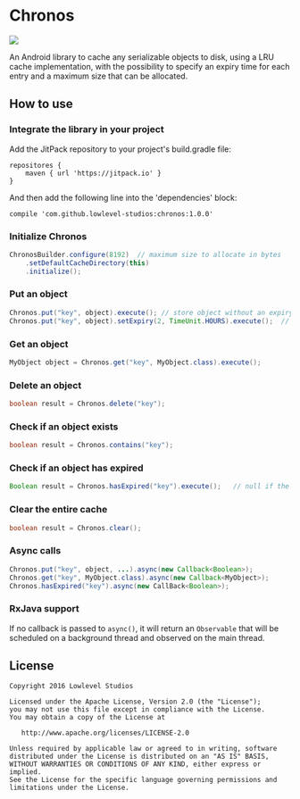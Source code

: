 # Chronos

[![](https://jitpack.io/v/lowlevel-studios/chronos.svg)](https://jitpack.io/#lowlevel-studios/chronos)

An Android library to cache any serializable objects to disk, using a LRU cache implementation, with the possibility to specify an expiry time for each entry and a maximum size that can be allocated.

## How to use

### Integrate the library in your project

Add the JitPack repository to your project's build.gradle file:

```
repositores {
    maven { url 'https://jitpack.io' }
}
```

And then add the following line into the 'dependencies' block:

```
compile 'com.github.lowlevel-studios:chronos:1.0.0'
```

### Initialize Chronos

```java
ChronosBuilder.configure(8192)  // maximum size to allocate in bytes
    .setDefaultCacheDirectory(this)
    .initialize();
```

### Put an object

```java
Chronos.put("key", object).execute(); // store object without an expiry
Chronos.put("key", object).setExpiry(2, TimeUnit.HOURS).execute();  // store object with an expiry of 2 hours
```

### Get an object

```java
MyObject object = Chronos.get("key", MyObject.class).execute();
```

### Delete an object

```java
boolean result = Chronos.delete("key");
```

### Check if an object exists

```java
boolean result = Chronos.contains("key");
```

### Check if an object has expired

```java
Boolean result = Chronos.hasExpired("key").execute();   // null if the object does not exist
```

### Clear the entire cache

```java
boolean result = Chronos.clear();
```

### Async calls
```java
Chronos.put("key", object, ...).async(new Callback<Boolean>);
Chronos.get("key", MyObject.class).async(new Callback<MyObject>);
Chronos.hasExpired("key").async(new CallBack<Boolean>);
```

### RxJava support

If no callback is passed to ```async()```, it will return an ```Observable``` that will be scheduled on a background thread and observed on the main thread.

## License

    Copyright 2016 Lowlevel Studios

    Licensed under the Apache License, Version 2.0 (the "License");
    you may not use this file except in compliance with the License.
    You may obtain a copy of the License at
    
       http://www.apache.org/licenses/LICENSE-2.0
    
    Unless required by applicable law or agreed to in writing, software
    distributed under the License is distributed on an "AS IS" BASIS,
    WITHOUT WARRANTIES OR CONDITIONS OF ANY KIND, either express or implied.
    See the License for the specific language governing permissions and
    limitations under the License.
